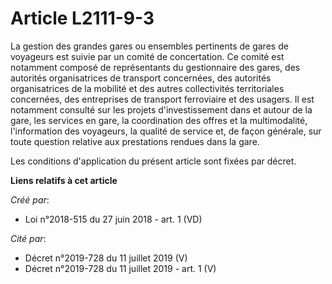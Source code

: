 # Article L2111-9-3

La gestion des grandes gares ou ensembles pertinents de gares de voyageurs est suivie par un comité de concertation. Ce
comité est notamment composé de représentants du gestionnaire des gares, des autorités organisatrices de transport
concernées, des autorités organisatrices de la mobilité et des autres collectivités territoriales concernées, des entreprises
de transport ferroviaire et des usagers. Il est notamment consulté sur les projets d'investissement dans et autour de la
gare, les services en gare, la coordination des offres et la multimodalité, l'information des voyageurs, la qualité de
service et, de façon générale, sur toute question relative aux prestations rendues dans la gare.

Les conditions d'application du présent article sont fixées par décret.

**Liens relatifs à cet article**

_Créé par_:

  - Loi n°2018-515 du 27 juin 2018 - art. 1 (VD)

_Cité par_:

  - Décret n°2019-728 du 11 juillet 2019 (V)
  - Décret n°2019-728 du 11 juillet 2019 - art. 1 (V)
